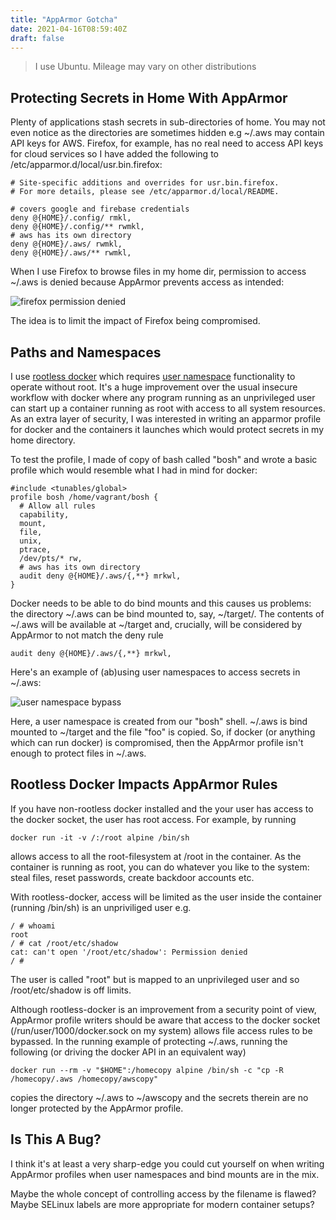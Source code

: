```yaml
---
title: "AppArmor Gotcha"
date: 2021-04-16T08:59:40Z
draft: false
---
```


> I use Ubuntu. Mileage may vary on other distributions

## Protecting Secrets in Home With AppArmor

Plenty of applications stash secrets in sub-directories of home. You may
not even notice as the directories are sometimes hidden e.g ~/.aws may contain
API keys for AWS. Firefox, for example, has
no real need to access API keys for cloud services
so I have added the following to /etc/apparmor.d/local/usr.bin.firefox:

```shell
# Site-specific additions and overrides for usr.bin.firefox.
# For more details, please see /etc/apparmor.d/local/README.

# covers google and firebase credentials
deny @{HOME}/.config/ rmkl,
deny @{HOME}/.config/** rwmkl,
# aws has its own directory
deny @{HOME}/.aws/ rwmkl,
deny @{HOME}/.aws/** rwmkl,
```

When I use Firefox to browse files in my home dir, permission to access ~/.aws is denied because AppArmor prevents access as intended:

![firefox permission denied](/images/apparmorbypass/denied.png#center)

The idea is to limit the impact of Firefox
being compromised.

## Paths and Namespaces

I use [rootless docker](https://docs.docker.com/engine/security/rootless/) which requires [user
namespace](https://man7.org/linux/man-pages/man7/user_namespaces.7.html) functionality to operate without
root. It's a huge improvement over the usual
insecure workflow with docker where any program running as an unprivileged user
can start up a container running as root with access to all system resources. As an extra layer of security, I was interested in writing an apparmor profile for docker
and the containers it launches which would
protect secrets in my home directory.

To test the profile, I made of copy of bash called "bosh" and wrote a basic profile which would
resemble what I had in mind for docker:

```shell
#include <tunables/global>
profile bosh /home/vagrant/bosh {
  # Allow all rules
  capability,
  mount,
  file,
  unix,
  ptrace,
  /dev/pts/* rw,
  # aws has its own directory
  audit deny @{HOME}/.aws/{,**} mrkwl,
}
```

Docker needs to be able to do bind mounts and this causes us
problems: the directory ~/.aws can be bind mounted to, say, ~/target/. The contents of ~/.aws will be available at ~/target and, crucially, will be considered by AppArmor to not match
the deny rule

```shell
audit deny @{HOME}/.aws/{,**} mrkwl,
```

Here's an example of (ab)using user namespaces to access secrets
in ~/.aws:

![user namespace bypass](/images/apparmorbypass/mount.gif#center)

Here, a user namespace is created
from our "bosh" shell. ~/.aws is bind mounted
to ~/target and the file "foo" is copied. So,
if docker (or anything which can run docker) is compromised, then the AppArmor profile
isn't enough to protect files in ~/.aws.

## Rootless Docker Impacts AppArmor Rules

If you have non-rootless docker installed and the your user has access to the docker socket,
the user has root access. For example, by running

```shell
docker run -it -v /:/root alpine /bin/sh
```

allows access to all the root-filesystem at /root in the container. As the container is running as root, you can do
whatever you like to the system: steal files, reset passwords,
create backdoor accounts etc.

With rootless-docker, access will be limited as the user inside
the container (running /bin/sh) is an unpriviliged user e.g.

```shell
/ # whoami
root
/ # cat /root/etc/shadow
cat: can't open '/root/etc/shadow': Permission denied
/ # 
```

The user is called "root" but is mapped to an unprivileged user
and so /root/etc/shadow is off limits.

Although rootless-docker is an improvement from a security point of view, AppArmor profile
writers should be aware that access to the docker socket (/run/user/1000/docker.sock on my
system) allows file access rules to be bypassed. In the running example of protecting ~/.aws,
running the following (or driving the docker API in an equivalent way)

```shell
docker run --rm -v "$HOME":/homecopy alpine /bin/sh -c "cp -R /homecopy/.aws /homecopy/awscopy"
```

copies the directory ~/.aws to ~/awscopy and the secrets therein are no longer protected by
the AppArmor profile.

## Is This A Bug?

I think it's at least a very sharp-edge you could cut yourself on when writing AppArmor profiles
when user namespaces and bind mounts are in the mix.

Maybe the whole concept of controlling access by the filename is flawed? Maybe SELinux labels are
more appropriate for modern container setups?














